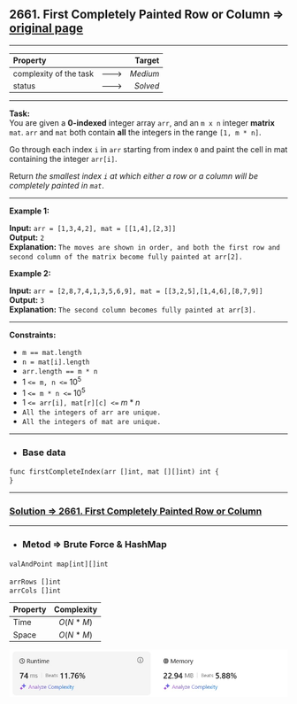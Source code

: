 ## 2661. First Completely Painted Row or Column => [original page](https://leetcode.com/problems/first-completely-painted-row-or-column/description/ "https://leetcode.com/problems/first-completely-painted-row-or-column/description/")

---
| Property                |      |   Target |              
|:------------------------|:----:|---------:|
| complexity of the task  | ---> | _Medium_ |
| status                  | ---> | _Solved_ |

---
**Task:**  
You are given a **0-indexed** integer array `arr`, and an `m x n` integer **matrix** `mat`. `arr` and `mat` both contain **all** the integers in the range `[1, m * n]`.

Go through each index `i` in `arr` starting from index `0` and paint the cell in mat containing the integer `arr[i]`.

Return _the smallest index `i` at which either a row or a column will be completely painted in `mat`_.

---
**Example 1:**

**Input:** `arr = [1,3,4,2], mat = [[1,4],[2,3]]`  
**Output:** `2`  
**Explanation:** `The moves are shown in order, and both the first row and second column of the matrix become fully painted at arr[2].`  

**Example 2:**

**Input:** `arr = [2,8,7,4,1,3,5,6,9], mat = [[3,2,5],[1,4,6],[8,7,9]]`  
**Output:** `3`  
**Explanation:** `The second column becomes fully painted at arr[3].`  

---
**Constraints:**

   * `m == mat.length`
   * `n = mat[i].length`
   * `arr.length == m * n`
   * $1$ `<= m, n <=` $10^5$
   * $1$ `<= m * n <=` $10^5$
   * $1$ `<= arr[i], mat[r][c] <=` $m * n$
   * `All the integers of arr are unique.`
   * `All the integers of mat are unique.`
 
---
* ### Base data

```Golang
func firstCompleteIndex(arr []int, mat [][]int) int {
}
```

---
### [Solution => 2661. First Completely Painted Row or Column](https://github.com/Ekvo/Leetcode-problems/blob/main/Leetcode-Problems-List/2661-First-Completely-Painted-Row-or-Column/leetcodetwosixsixone.go "https://github.com/Ekvo/Leetcode-problems/blob/main/Leetcode-Problems-List/2661-First-Completely-Painted-Row-or-Column/leetcodetwosixsixone.go")

---
* ### Metod => Brute Force & HashMap
```Golang
valAndPoint map[int][]int

arrRows []int
arrCols []int
```
| Property | Complexity |              
|:---------|:----------:|
| Time     | $O(N * M)$ |
| Space    | $O(N * M)$ |

![submit](https://github.com/Ekvo/Leetcode-problems/blob/main/Leetcode-Problems-Submit-Screenshots/2661_First_Completely_Painted_Row_or_Column.jpg)
